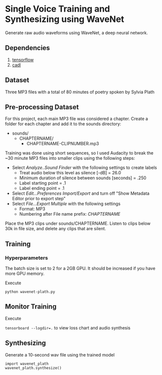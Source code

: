 # Single Voice Training and Synthesizing using WaveNet

Generate raw audio waveforms using WaveNet, a deep neural network.

## Dependencies

1. [tensorflow](https://www.tensorflow.org/install/)
1. [cadl](https://github.com/pkmital/pycadl)

## Dataset

Three MP3 files with a total of 80 minutes of poetry spoken by Sylvia Plath

## Pre-processing Dataset

For this project, each main MP3 file was considered a chapter. Create a folder for each chapter and add it to the sounds directory:

* sounds/
    * CHAPTERNAME/
        * CHAPTERNAME-CLIPNUMBER.mp3

Training was done using short sequences, so I used Audacity to break the ~30 minute MP3 files into smaller clips using the following steps:

* Select *Analyze..Sound Finder* with the following settings to create labels
  * Treat audio below this level as silence [-dB] = 26.0
  * Minimum duration of silence between sounds [seconds] = .250
  * Label starting point = .1
  * Label ending point = .1
* Select *Edit...Preferences Import/Export* and turn off "Show Metadata Editor prior to export step"
* Select *File...Export Multiple* with the following settings
  * Format: MP3
  * Numbering after File name prefix: *CHAPTERNAME*

Place the MP3 clips under sounds/CHAPTERNAME. Listen to clips below 30k in file size, and delete any clips that are silent.


## Training

### Hyperparameters
The batch size is set to 2 for a 2GB GPU. It should be increased if you have more GPU memory.

Execute

```python wavenet-plath.py```

## Monitor Training

Execute

```tensorboard --logdir=.``` to view loss chart and audio synthesis


## Synthesizing
Generate a 10-second wav file using the trained model

```
import wavenet_plath
wavenet_plath.synthesize()
```
